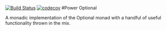 [![Build Status](https://travis-ci.org/memoizr/PowerOptional.svg?branch=master)](https://travis-ci.org/memoizr/PowerOptional) [![codecov](https://codecov.io/gh/memoizr/power-optional/branch/master/graph/badge.svg)](https://codecov.io/gh/memoizr/power-optional)
#Power Optional

A monadic implementation of the Optional monad with a handful of useful functionality thrown in the mix.
